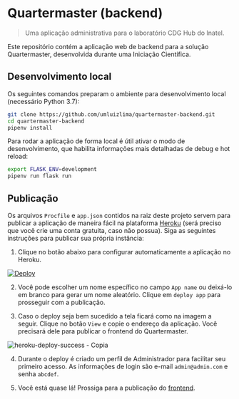 # Quartermaster (backend)
> Uma aplicação administrativa para o laboratório CDG Hub do Inatel.

Este repositório contém a aplicação web de backend para a solução Quartermaster,
desenvolvida durante uma Iniciação Científica.

## Desenvolvimento local

Os seguintes comandos preparam o ambiente para desenvolvimento local (necessário Python 3.7):
```sh
git clone https://github.com/umluizlima/quartermaster-backend.git
cd quartermaster-backend
pipenv install
```

Para rodar a aplicação de forma local é útil ativar o modo de desenvolvimento, que habilita informações mais detalhadas de debug e hot reload:
```sh
export FLASK_ENV=development
pipenv run flask run
```

## Publicação

Os arquivos `Procfile` e `app.json` contidos na raiz deste projeto servem para publicar a aplicação de maneira fácil na plataforma [Heroku](https://heroku.com) (será preciso que você crie uma conta gratuita, caso não possua). Siga as seguintes instruções para publicar sua própria instância:

1. Clique no botão abaixo para configurar automaticamente a aplicação no Heroku.

  [![Deploy](https://www.herokucdn.com/deploy/button.svg)](https://heroku.com/deploy)

2. Você pode escolher um nome específico no campo `App name` ou deixá-lo em branco para gerar um nome aleatório. Clique em `deploy app` para prosseguir com a publicação.

3. Caso o deploy seja bem sucedido a tela ficará como na imagem a seguir. Clique no botão `View` e copie o endereço da aplicação. Você precisará dele para publicar o frontend do Quartermaster.

  ![heroku-deploy-success - Copia](https://user-images.githubusercontent.com/9170476/54882473-1097d880-4e39-11e9-8332-f84e8966987e.PNG)

4. Durante o deploy é criado um perfil de Administrador para facilitar seu primeiro acesso. As informações de login são e-mail ` admin@admin.com ` e senha `abcdef`.

5. Você está quase lá! Prossiga para a publicação do [frontend](http://github.com/umluizlima/quartermaster-frontend).
